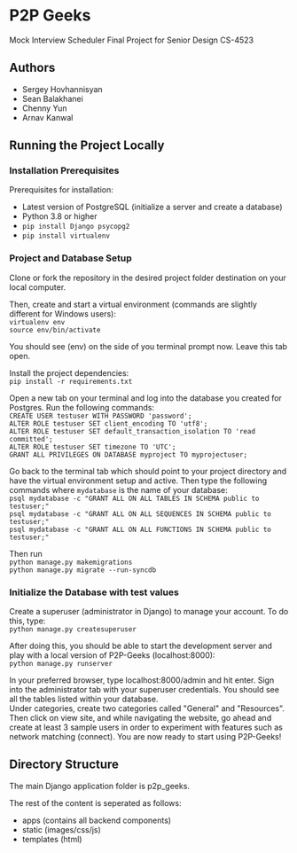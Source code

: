 # P2P Geeks
Mock Interview Scheduler
Final Project for Senior Design CS-4523 

## Authors
- Sergey Hovhannisyan
- Sean Balakhanei
- Chenny Yun
- Arnav Kanwal

## Running the Project Locally

### Installation Prerequisites

Prerequisites for installation:
- Latest version of PostgreSQL (initialize a server and create a database)
- Python 3.8 or higher
- `pip install Django psycopg2`
- `pip install virtualenv`

### Project and Database Setup

Clone or fork the repository in the desired project folder destination on your local computer. <br />

Then, create and start a virtual environment (commands are slightly different for Windows users): <br />
`virtualenv env` <br /> 
`source env/bin/activate` <br /> 

You should see (env) on the side of you terminal prompt now. Leave this tab open.  

Install the project dependencies: <br />
`pip install -r requirements.txt` <br />

Open a new tab on your terminal and log into the database you created for Postgres. Run the following commands: <br />
`CREATE USER testuser WITH PASSWORD 'password';` <br />
`ALTER ROLE testuser SET client_encoding TO 'utf8';` <br />
`ALTER ROLE testuser SET default_transaction_isolation TO 'read committed';` <br />
`ALTER ROLE testuser SET timezone TO 'UTC';` <br />
`GRANT ALL PRIVILEGES ON DATABASE myproject TO myprojectuser;` <br />

Go back to the terminal tab which should point to your project directory and have the virtual environment setup and active. Then type the following commands where 
`mydatabase` is the name of your database: <br />
`psql mydatabase -c "GRANT ALL ON ALL TABLES IN SCHEMA public to testuser;"` <br />
`psql mydatabase -c "GRANT ALL ON ALL SEQUENCES IN SCHEMA public to testuser;"` <br />
`psql mydatabase -c "GRANT ALL ON ALL FUNCTIONS IN SCHEMA public to testuser;"` <br />


Then run <br />
`python manage.py makemigrations` <br />
`python manage.py migrate --run-syncdb` <br />

### Initialize the Database with test values

Create a superuser (administrator in Django) to manage your account. To do this, type:<br />
`python manage.py createsuperuser` <br />

After doing this, you should be able to start the development server and play with a local version of P2P-Geeks (localhost:8000): <br />
`python manage.py runserver` <br />

In your preferred browser, type localhost:8000/admin and hit enter. Sign into the administrator tab with your superuser credentials.
You should see all the tables listed within your database. 
<br />
Under categories, create two categories called "General" and "Resources". Then click on view site, and while navigating the website, go ahead 
and create at least 3 sample users in order to experiment with features such as network matching (connect). You are now ready to start using P2P-Geeks!
 
## Directory Structure
The main Django application folder is p2p_geeks.

The rest of the content is seperated as follows:
- apps (contains all backend components)
- static (images/css/js)
- templates (html)
